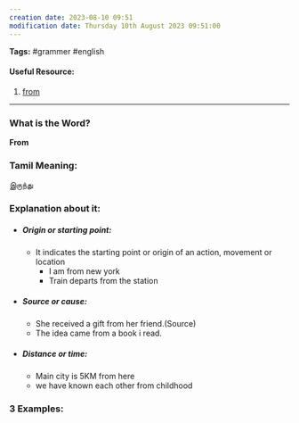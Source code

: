 ```yaml
---
creation date: 2023-08-10 09:51
modification date: Thursday 10th August 2023 09:51:00
---
```


**Tags:** #grammer #english 

#### Useful Resource:
1. [from](https://chat.openai.com/share/6949f589-4a21-4ba3-a14b-ecdb0cc18fc9)

--------------------------------------

### What is the Word?

**From**


### Tamil Meaning:

இருந்து

### Explanation about it:

* ##### Origin or starting point:
	* It indicates the starting point or origin of an action, movement or location
		* I am from new york
		* Train departs from the station
* ##### Source or cause:
	* She received a gift from her friend.(Source)
	* The idea came from a book i read.
* ##### Distance or time:
	* Main city is 5KM from here
	* we have known each other from childhood
### 3 Examples:




